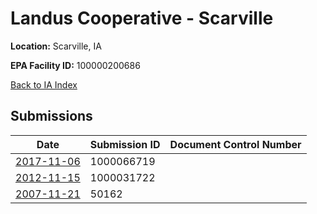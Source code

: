 # Landus Cooperative - Scarville

**Location:** Scarville, IA

**EPA Facility ID:** 100000200686

[Back to IA Index](../../index.md)

## Submissions

| Date | Submission ID | Document Control Number |
|------|--------------|-------------------------|
| [2017-11-06](submissions/1000066719.md) | 1000066719 |  |
| [2012-11-15](submissions/1000031722.md) | 1000031722 |  |
| [2007-11-21](submissions/50162.md) | 50162 |  |
